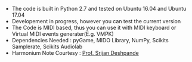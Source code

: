 - The code is built in Python 2.7 and tested on Ubuntu 16.04 and Ubuntu 17.04
- Developement in progress, however you can test the current version
- The Code is MIDI based, thus you can use it with MIDI keyboard or Virtual MIDI events generater(E.g. VMPK)
- Dependencies Needed : pyGame, MIDO Library, NumPy, Scikits Samplerate, Scikits Audiolab
- Harmonium Note Courtesy : [Prof. Srijan Deshpande](https://ahduni.edu.in/amsom/faculty/srijan-deshpande)